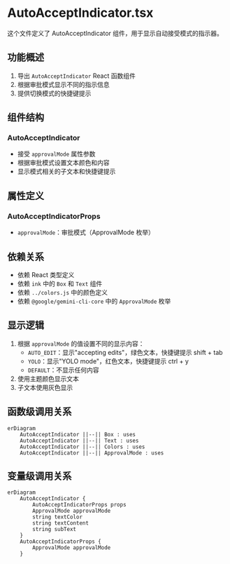 # AutoAcceptIndicator.tsx

这个文件定义了 AutoAcceptIndicator 组件，用于显示自动接受模式的指示器。

## 功能概述

1. 导出 `AutoAcceptIndicator` React 函数组件
2. 根据审批模式显示不同的指示信息
3. 提供切换模式的快捷键提示

## 组件结构

### AutoAcceptIndicator
- 接受 `approvalMode` 属性参数
- 根据审批模式设置文本颜色和内容
- 显示模式相关的子文本和快捷键提示

## 属性定义

### AutoAcceptIndicatorProps
- `approvalMode`：审批模式（ApprovalMode 枚举）

## 依赖关系

- 依赖 React 类型定义
- 依赖 `ink` 中的 `Box` 和 `Text` 组件
- 依赖 `../colors.js` 中的颜色定义
- 依赖 `@google/gemini-cli-core` 中的 `ApprovalMode` 枚举

## 显示逻辑

1. 根据 `approvalMode` 的值设置不同的显示内容：
   - `AUTO_EDIT`：显示"accepting edits"，绿色文本，快捷键提示 shift + tab
   - `YOLO`：显示"YOLO mode"，红色文本，快捷键提示 ctrl + y
   - `DEFAULT`：不显示任何内容
2. 使用主题颜色显示文本
3. 子文本使用灰色显示

## 函数级调用关系

```mermaid
erDiagram
    AutoAcceptIndicator ||--|| Box : uses
    AutoAcceptIndicator ||--|| Text : uses
    AutoAcceptIndicator ||--|| Colors : uses
    AutoAcceptIndicator ||--|| ApprovalMode : uses
```

## 变量级调用关系

```mermaid
erDiagram
    AutoAcceptIndicator {
        AutoAcceptIndicatorProps props
        ApprovalMode approvalMode
        string textColor
        string textContent
        string subText
    }
    AutoAcceptIndicatorProps {
        ApprovalMode approvalMode
    }
```